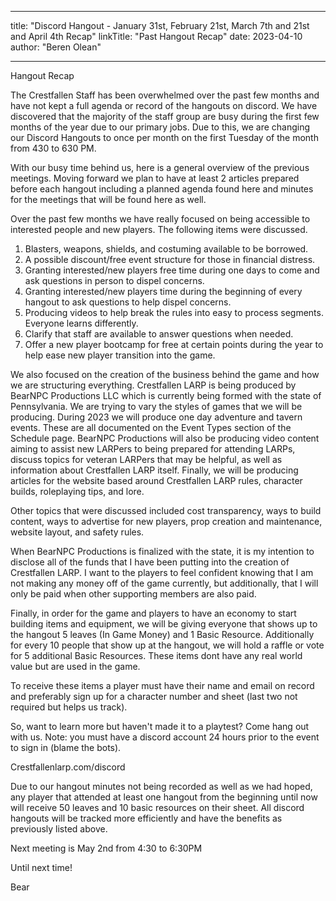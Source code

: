 
---
title: "Discord Hangout - January 31st, February 21st, March 7th and 21st and April 4th Recap"
linkTitle: "Past Hangout Recap"
date: 2023-04-10
author: "Beren Olean"

---

Hangout Recap

The Crestfallen Staff has been overwhelmed over the past few months and have not kept a full agenda or record of the hangouts on discord.  We have discovered that the majority of the staff group are busy during the first few months of the year due to our primary jobs.  Due to this, we are changing our Discord Hangouts to once per month on the first Tuesday of the month from 430 to 630 PM.

With our busy time behind us, here is a general overview of the previous meetings.  Moving forward we plan to have at least 2 articles prepared before each hangout including a planned agenda found here and minutes for the meetings that will be found here as well.

Over the past few months we have really focused on being accessible to interested people and new players.  The following items were discussed.

1. Blasters, weapons, shields, and costuming available to be borrowed.
2. A possible discount/free event structure for those in financial distress.
3. Granting interested/new players free time during one days to come and ask questions in person to dispel concerns.
4. Granting interested/new players time during the beginning of every hangout to ask questions to help dispel concerns.
5. Producing videos to help break the rules into easy to process segments.  Everyone learns differently.
6. Clarify that staff are available to answer questions when needed.
7. Offer a new player bootcamp for free at certain points during the year to help ease new player transition into the game.

We also focused on the creation of the business behind the game and how we are structuring everything.  Crestfallen LARP is being produced by BearNPC Productions LLC which is currently being formed with the state of Pennsylvania.  We are trying to vary the styles of games that we will be producing.  During 2023 we will produce one day adventure and tavern events.  These are all documented on the Event Types section of the Schedule page.  BearNPC Productions will also be producing video content aiming to assist new LARPers to being prepared for attending LARPs, discuss topics for veteran LARPers that may be helpful, as well as information about Crestfallen LARP itself. Finally, we will be producing articles for the website based around Crestfallen LARP rules, character builds, roleplaying tips, and lore.

Other topics that were discussed included cost transparency, ways to build content, ways to advertise for new players, prop creation and maintenance, website layout, and safety rules.

When BearNPC Productions is finalized with the state, it is my intention to disclose all of the funds that I have been putting into the creation of Crestfallen LARP.  I want to the players to feel confident knowing that I am not making any money off of the game currently, but additionally, that I will only be paid when other supporting members are also paid.

Finally, in order for the game and players to have an economy to start building items and equipment, we will be giving everyone that shows up to the hangout 5 leaves (In Game Money) and 1 Basic Resource.  Additionally for every 10 people that show up at the hangout, we will hold a raffle or vote for 5 additional Basic Resources.  These items dont have any real world value but are used in the game.

To receive these items a player must have their name and email on record and preferably sign up for a character number and sheet (last two not required but helps us track).

So, want to learn more but haven't made it to a playtest? Come hang out with us. Note: you must have a discord account 24 hours prior to the event to sign in (blame the bots). 

Crestfallenlarp.com/discord

Due to our hangout minutes not being recorded as well as we had hoped, any player that attended at least one hangout from the beginning until now will receive 50 leaves and 10 basic resources on their sheet.  All discord hangouts will be tracked more efficiently and have the benefits as previously listed above.

Next meeting is May 2nd from 4:30 to 6:30PM

Until next time!

Bear
